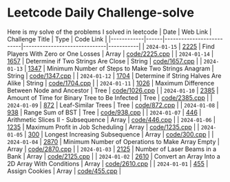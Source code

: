 # Leetcode Daily Challenge-solve
Here is my solve of the problems I solved in leetcode
| Date       |   Web Link  | Challenge Title          | Type                         | Code Link |
|------------|------|--------------------------|------------------------------|-----------|
| `2024-01-15` | [2225](https://leetcode.com/problems/find-players-with-zero-or-one-losses/description/) | Find Players With Zero or One Losses | Array | [code/2225.cpp](code/2225.cpp) |
| `2024-01-14` | [1657](https://leetcode.com/problems/determine-if-two-strings-are-close/description/) | Determine if Two Strings Are Close | String | [code/1657.cpp](code/1657.cpp) |
| `2024-01-13` | [1347](https://leetcode.com/problems/minimum-number-of-steps-to-make-two-strings-anagram/description/) | Minimum Number of Steps to Make Two Strings Anagram | String | [code/1347.cpp](code/1347.cpp) |
| `2024-01-12` | [1704](https://leetcode.com/problems/determine-if-string-halves-are-alike/) | Determine if String Halves Are Alike | String | [code/1704.cpp](code/1704.cpp) |
| `2024-01-11` | [1026](https://leetcode.com/problems/maximum-difference-between-node-and-ancestor/) | Maximum Difference Between Node and Ancestor | Tree | [code/1026.cpp](code/1026.cpp) |
| `2024-01-10` | [2385](https://leetcode.com/problems/amount-of-time-for-binary-tree-to-be-infected/description/) | Amount of Time for Binary Tree to Be Infected | Tree | [code/2385.cpp](code/2385.cpp) |
| `2024-01-09` | [872](https://leetcode.com/problems/leaf-similar-trees/description/) | Leaf-Similar Trees | Tree | [code/872.cpp](code/872.cpp) |
| `2024-01-08` | [938](https://www.leetcode.com/problems/range-sum-of-bst/) | Range Sum of BST | Tree | [code/938.cpp](code/938.cpp) |
| `2024-01-07` | [446](https://www.leetcode.com/problems/arithmetic-slices-ii-subsequence/) | Arithmetic Slices II - Subsequence | Array | [code/446.cpp](code/446.cpp) |
| `2024-01-06` | [1235](https://www.leetcode.com/problems/maximum-profit-in-job-scheduling/) | Maximum Profit in Job Scheduling | Array | [code/1235.cpp](code/1235.cpp) |
| `2024-01-05` | [300](https://www.leetcode.com/problems/longest-increasing-subsequence/) | Longest Increasing Subsequence | Array | [code/300.cpp](code/300.cpp) |
| `2024-01-04` | [2870](https://www.leetcode.com/problems/minimum-number-of-operations-to-make-array-empty/) | Minimum Number of Operations to Make Array Empty | Array | [code/2870.cpp](code/2870.cpp) |
| `2024-01-03` | [2125](https://www.leetcode.com/problems/number-of-laser-beams-in-a-bank/) | Number of Laser Beams in a Bank | Array | [code/2125.cpp](code/2125.cpp) | 
| `2024-01-02` | [2610](https://www.leetcode.com/problems/convert-an-array-into-a-2d-array-with-conditions/) | Convert an Array Into a 2D Array With Conditions | Array | [code/2610.cpp](code/2610.cpp) |
| `2024-01-01` | [455](https://leetcode.com/problems/assign-cookies/description/) | Assign Cookies | Array | [code/455.cpp](code/455.cpp) |
